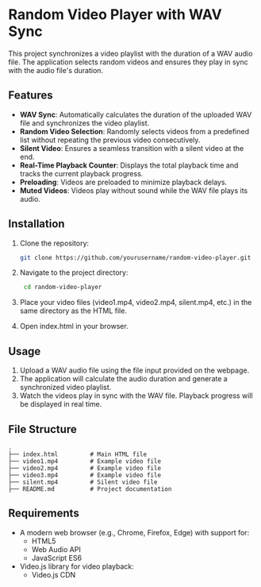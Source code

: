 # Random Video Player with WAV Sync    

This project synchronizes a video playlist with the duration of a WAV audio file. The application selects random videos and ensures they play in sync with the audio file's duration.

## Features

- **WAV Sync**: Automatically calculates the duration of the uploaded WAV file and synchronizes the video playlist.
- **Random Video Selection**: Randomly selects videos from a predefined list without repeating the previous video consecutively.
- **Silent Video**: Ensures a seamless transition with a silent video at the end.
- **Real-Time Playback Counter**: Displays the total playback time and tracks the current playback progress.
- **Preloading**: Videos are preloaded to minimize playback delays.
- **Muted Videos**: Videos play without sound while the WAV file plays its audio.

## Installation

1. Clone the repository:
   ```bash
   git clone https://github.com/yourusername/random-video-player.git 
   ```
   
2. Navigate to the project directory:
   ```bash
    cd random-video-player
    ```
  
3. Place your video files (video1.mp4, video2.mp4, silent.mp4, etc.) in the same directory as the HTML file.
4. Open index.html in your browser.

## Usage
1. Upload a WAV audio file using the file input provided on the webpage.
2. The application will calculate the audio duration and generate a synchronized video playlist.
3. Watch the videos play in sync with the WAV file. Playback progress will be displayed in real time.


## File Structure
```
.
├── index.html         # Main HTML file
├── video1.mp4         # Example video file
├── video2.mp4         # Example video file
├── video3.mp4         # Example video file
├── silent.mp4         # Silent video file
├── README.md          # Project documentation
```

## Requirements
- A modern web browser (e.g., Chrome, Firefox, Edge) with support for:
  - HTML5
  - Web Audio API
  - JavaScript ES6
- Video.js library for video playback:
  - Video.js CDN
